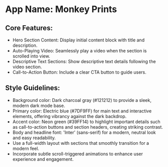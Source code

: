 # **App Name**: Monkey Prints

## Core Features:

- Hero Section Content: Display initial content block with title and description.
- Auto-Playing Video: Seamlessly play a video when the section is scrolled into view.
- Descriptive Text Sections: Show descriptive text details following the video section.
- Call-to-Action Button: Include a clear CTA button to guide users.

## Style Guidelines:

- Background color: Dark charcoal gray (#121212) to provide a sleek, modern dark mode base.
- Primary color: Electric blue (#7DF9FF) for main text and interactive elements, offering vibrancy against the dark backdrop.
- Accent color: Neon green (#39FF14) to highlight important details such as call-to-action buttons and section headers, creating striking contrast.
- Body and headline font: 'Inter' (sans-serif) for a modern, neutral look and easy readability.
- Use a full-width layout with sections that smoothly transition for a modern feel.
- Incorporate subtle scroll-triggered animations to enhance user experience and engagement.